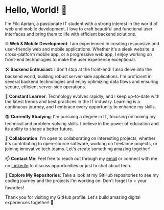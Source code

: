 # Hello, World! 👋

I'm Fiki Aprian, a passionate IT student with a strong interest in the world of web and mobile development. I love to craft beautiful and functional user interfaces and bring them to life with efficient backend solutions.

🌐 **Web & Mobile Development**: I am experienced in creating responsive and user-friendly web and mobile applications. Whether it's a sleek website, a cross-platform mobile app, or a progressive web app, I enjoy working on front-end technologies to make the user experience exceptional.

🛠️ **Backend Enthusiast**: I don't stop at the front-end! I also delve into the backend world, building robust server-side applications. I'm proficient in several backend technologies and enjoy optimizing data flows and ensuring secure, efficient server-side operations.

🚀 **Constant Learner**: Technology evolves rapidly, and I keep up-to-date with the latest trends and best practices in the IT industry. Learning is a continuous journey, and I embrace every opportunity to enhance my skills.

📚 **Currently Studying**: I'm pursuing a degree in IT, focusing on honing my technical and problem-solving skills. I believe in the power of education and its ability to shape a better future.

🤝 **Collaboration**: I'm open to collaborating on interesting projects, whether it's contributing to open-source software, working on freelance projects, or joining innovative tech teams. Let's create something amazing together!

📫 **Contact Me**: Feel free to reach out through my [email](mailto:fikiaprian23@gmail.com) or connect with me on [LinkedIn](https://www.linkedin.com/in/fiki-aprian-b8624b216) to discuss opportunities or just to chat about tech.

👀 **Explore My Repositories**: Take a look at my GitHub repositories to see my coding journey and the projects I'm working on. Don't forget to ⭐️ your favorites!

Thank you for visiting my GitHub profile. Let's build amazing digital experiences together! 🚀
